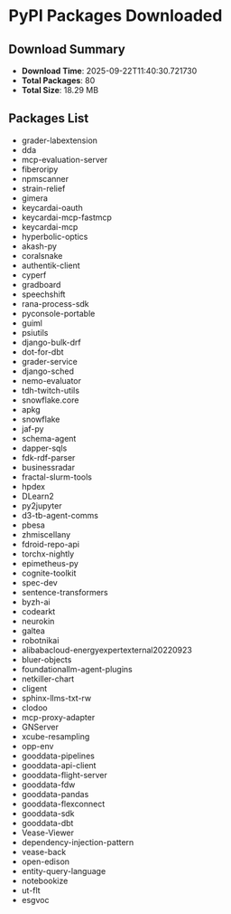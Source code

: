 # PyPI Packages Downloaded

## Download Summary
- **Download Time**: 2025-09-22T11:40:30.721730
- **Total Packages**: 80
- **Total Size**: 18.29 MB

## Packages List
- grader-labextension
- dda
- mcp-evaluation-server
- fiberoripy
- npmscanner
- strain-relief
- gimera
- keycardai-oauth
- keycardai-mcp-fastmcp
- keycardai-mcp
- hyperbolic-optics
- akash-py
- coralsnake
- authentik-client
- cyperf
- gradboard
- speechshift
- rana-process-sdk
- pyconsole-portable
- guiml
- psiutils
- django-bulk-drf
- dot-for-dbt
- grader-service
- django-sched
- nemo-evaluator
- tdh-twitch-utils
- snowflake.core
- apkg
- snowflake
- jaf-py
- schema-agent
- dapper-sqls
- fdk-rdf-parser
- businessradar
- fractal-slurm-tools
- hpdex
- DLearn2
- py2jupyter
- d3-tb-agent-comms
- pbesa
- zhmiscellany
- fdroid-repo-api
- torchx-nightly
- epimetheus-py
- cognite-toolkit
- spec-dev
- sentence-transformers
- byzh-ai
- codearkt
- neurokin
- galtea
- robotnikai
- alibabacloud-energyexpertexternal20220923
- bluer-objects
- foundationallm-agent-plugins
- netkiller-chart
- cligent
- sphinx-llms-txt-rw
- clodoo
- mcp-proxy-adapter
- GNServer
- xcube-resampling
- opp-env
- gooddata-pipelines
- gooddata-api-client
- gooddata-flight-server
- gooddata-fdw
- gooddata-pandas
- gooddata-flexconnect
- gooddata-sdk
- gooddata-dbt
- Vease-Viewer
- dependency-injection-pattern
- vease-back
- open-edison
- entity-query-language
- notebookize
- ut-flt
- esgvoc
